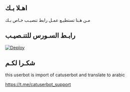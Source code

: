 ## اهـلا بـك
مـن هـنا تستطيـع عمـل رابط تنصيـب خـاص بـك

## رابـط السـورس للتنـصيـب

[![Deploy](https://www.herokucdn.com/deploy/button.svg)](https://heroku.com/deploy?template=https://github.com/T20TV/jmthon)

## شكـرا لكـم 


this userbot is import of catuserbot and translate to arabic

https://t.me/catuserbot_support
